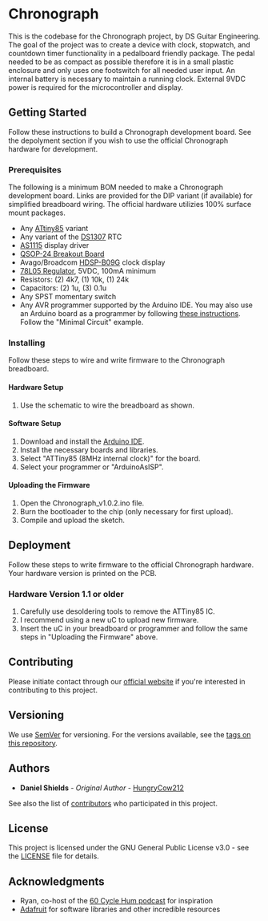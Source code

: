 # Chronograph
This is the codebase for the Chronograph project, by DS Guitar Engineering.  The goal of the project was to create a device with clock, stopwatch, and countdown timer functionality in a pedalboard friendly package.  The pedal needed to be as compact as possible therefore it is in a small plastic enclosure and only uses one footswitch for all needed user input.  An internal battery is necessary to maintain a running clock.  External 9VDC power is required for the microcontroller and display.

## Getting Started

Follow these instructions to build a Chronograph development board.  See the depolyment section if you wish to use the official Chronograph hardware for development.

### Prerequisites

The following is a minimum BOM needed to make a Chronograph development board.  Links are provided for the DIP variant (if available) for simplified breadboard wiring.  The official hardware utilizies 100% surface mount packages.
* Any [ATtiny85](http://www.mouser.com/ProductDetail/Microchip-Technology-Atmel/ATtiny85-20PU/?qs=sGAEpiMZZMtkfMPOFRTOl5CRAVRAdtfp) variant
* Any variant of the [DS1307](http://www.mouser.com/ProductDetail/Maxim-Integrated/DS1307+/?qs=sGAEpiMZZMsWkX3fPoxIPao0OKuDwxf4) RTC
* [AS1115](http://www.mouser.com/Search/ProductDetail.aspx?R=AS1115-BSSTvirtualkey58040000virtualkey985-AS1115-BSST) display driver
* [QSOP-24 Breakout Board](https://www.digikey.com/products/en?mpart=PA0030&v=315)
* Avago/Broadcom [HDSP-B09G](https://www.mouser.com/Search/ProductDetail.aspx?R=HDSP-B09Gvirtualkey63050000virtualkey630-HDSP-B09G) clock display
* [78L05 Regulator](http://www.mouser.com/ProductDetail/STMicroelectronics/L78L05CZ/?qs=sGAEpiMZZMvHdo5hUx%252bJYu5Iq5FsYDe%252b), 5VDC, 100mA minimum
* Resistors: (2) 4k7, (1) 10k, (1) 24k
* Capacitors: (2) 1u, (3) 0.1u
* Any SPST momentary switch
* Any AVR programmer supported by the Arduino IDE.  You may also use an Arduino board as a programmer by following [these instructions](https://www.arduino.cc/en/Tutorial/ArduinoToBreadboard).  Follow the "Minimal Circuit" example.

### Installing

Follow these steps to wire and write firmware to the Chronograph breadboard.

#### Hardware Setup
1. Use the schematic to wire the breadboard as shown.

#### Software Setup
1. Download and install the [Arduino IDE](https://www.arduino.cc/en/Main/Software).
2. Install the necessary boards and libraries.
3. Select "ATTiny85 (8MHz internal clock)" for the board.
4. Select your programmer or "ArduinoAsISP".

#### Uploading the Firmware
1. Open the Chronograph_v1.0.2.ino file.
2. Burn the bootloader to the chip (only necessary for first upload).
3. Compile and upload the sketch.


## Deployment

Follow these steps to write firmware to the official Chronograph hardware.  Your hardware version is printed on the PCB.

### Hardware Version 1.1 or older

1. Carefully use desoldering tools to remove the ATTiny85 IC.
2. I recommend using a new uC to upload new firmware.
3. Insert the uC in your breadboard or programmer and follow the same steps in "Uploading the Firmware" above.

## Contributing

Please initiate contact through our [official website](https://ds.engineering/contact) if you're interested in contributing to this project.

## Versioning

We use [SemVer](http://semver.org/) for versioning. For the versions available, see the [tags on this repository](https://github.com/DSGuitarEngineering/Chronograph/tags). 

## Authors

* **Daniel Shields** - *Original Author* - [HungryCow212](https://github.com/HungryCow212)

See also the list of [contributors](https://github.com/DSGuitarEngineering/Chronograph/contributors) who participated in this project.

## License

This project is licensed under the GNU General Public License v3.0 - see the [LICENSE](LICENSE) file for details.

## Acknowledgments

* Ryan, co-host of the [60 Cycle Hum podcast](https://60cyclehumcast.com/) for inspiration
* [Adafruit](https://github.com/Adafruit) for software libraries and other incredible resources
